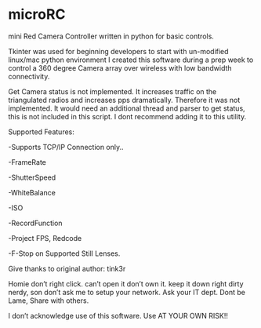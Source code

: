 # microRC
mini Red Camera Controller written in python for basic controls.

Tkinter was used for beginning developers to start with un-modified linux/mac python environment
I created this software during a prep week to control a 360 degree Camera array over wireless with low bandwidth connectivity.

Get Camera status is not implemented. It increases traffic on the triangulated radios and increases pps dramatically. Therefore it was not implemented.
It would need an additional thread and parser to get status, this is not included in this script. I dont recommend adding it to this utility.

Supported Features:

-Supports TCP/IP Connection only..

  -FrameRate

  -ShutterSpeed

  -WhiteBalance

  -ISO

  -RecordFunction

  -Project FPS, Redcode

  -F-Stop on Supported Still Lenses.

Give thanks to original author: tink3r

Homie don’t right click. can’t open it don’t own it. keep it down right dirty nerdy, son 
don’t ask me to setup your network. Ask your IT dept. Dont be Lame, Share with others.


I don’t acknowledge use of this software. Use AT YOUR OWN RISK!!
